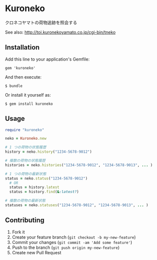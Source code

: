 # Kuroneko

クロネコヤマトの荷物追跡を照会する

See also: http://toi.kuronekoyamato.co.jp/cgi-bin/tneko

## Installation

Add this line to your application's Gemfile:

    gem 'kuroneko'

And then execute:

    $ bundle

Or install it yourself as:

    $ gem install kuroneko

## Usage

``` ruby
require "kuroneko"

neko = Kuroneko.new

# 1 つの荷物の状態履歴
history = neko.history("1234-5678-9012")

# 複数の荷物の状態履歴
histories = neko.histories("1234-5678-9012", "1234-5678-9013", ... )

# 1 つの荷物の最新状態
status = neko.status("1234-5678-9012")
  # OR
  status = history.latest
  status = history.find(&:latest?)

# 複数の荷物の最新状態
statuses = neko.statuses("1234-5678-9012", "1234-5678-9013", ... )

```

## Contributing

1. Fork it
2. Create your feature branch (`git checkout -b my-new-feature`)
3. Commit your changes (`git commit -am 'Add some feature'`)
4. Push to the branch (`git push origin my-new-feature`)
5. Create new Pull Request
